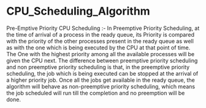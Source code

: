 # CPU_Scheduling_Algorithm
Pre-Emptive Priority CPU Scheduling :- In Preemptive Priority Scheduling, at the time of arrival of a process in the ready queue, its Priority is compared with the priority of the other processes present in the ready queue as well as with the one which is being executed by the CPU at that point of time. The One with the highest priority among all the available processes will be given the CPU next.  The difference between preemptive priority scheduling and non preemptive priority scheduling is that, in the preemptive priority scheduling, the job which is being executed can be stopped at the arrival of a higher priority job.  Once all the jobs get available in the ready queue, the algorithm will behave as non-preemptive priority scheduling, which means the job scheduled will run till the completion and no preemption will be done.
